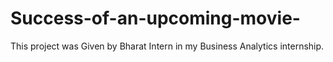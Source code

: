 # Success-of-an-upcoming-movie-
This project was Given by Bharat Intern in my Business Analytics internship.
